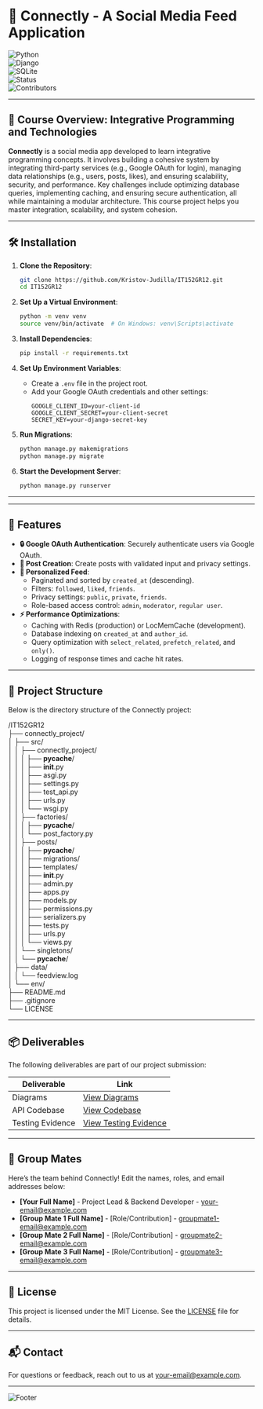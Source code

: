 # 🚀 Connectly - A Social Media Feed Application

![Python](https://img.shields.io/badge/PYTHON-3.9+-323330?style=flat&logo=python&labelColor=323330&color=FFD43B)  
![Django](https://img.shields.io/badge/DJANGO-4.2+-323330?style=flat&logo=django&labelColor=323330&color=092E20)  
![SQLite](https://img.shields.io/badge/SQLITE-DATABASE-323330?style=flat&logo=sqlite&labelColor=323330&color=003B57)  
![Status](https://img.shields.io/badge/STATUS-COMPLETED-323330?style=flat&labelColor=323330&color=2ECC71)  
![Contributors](https://img.shields.io/badge/CONTRIBUTORS-5-323330?style=flat&labelColor=323330&color=F39C12)

---

## 📖 Course Overview: Integrative Programming and Technologies

**Connectly** is a social media app developed to learn integrative programming concepts. It involves building a cohesive system by integrating third-party services (e.g., Google OAuth for login), managing data relationships (e.g., users, posts, likes), and ensuring scalability, security, and performance. Key challenges include optimizing database queries, implementing caching, and ensuring secure authentication, all while maintaining a modular architecture. This course project helps you master integration, scalability, and system cohesion.

---

## 🛠️ Installation

1. **Clone the Repository**:
   ```bash
   git clone https://github.com/Kristov-Judilla/IT152GR12.git
   cd IT152GR12
   ```

2. **Set Up a Virtual Environment**:
   ```bash
   python -m venv venv
   source venv/bin/activate  # On Windows: venv\Scripts\activate
   ```

3. **Install Dependencies**:
   ```bash
   pip install -r requirements.txt
   ```

4. **Set Up Environment Variables**:
   - Create a `.env` file in the project root.
   - Add your Google OAuth credentials and other settings:
     ```env
     GOOGLE_CLIENT_ID=your-client-id
     GOOGLE_CLIENT_SECRET=your-client-secret
     SECRET_KEY=your-django-secret-key
     ```

5. **Run Migrations**:
   ```bash
   python manage.py makemigrations
   python manage.py migrate
   ```

6. **Start the Development Server**:
   ```bash
   python manage.py runserver
   ```

---

---

## 🌟 Features

- **🔒 Google OAuth Authentication**: Securely authenticate users via Google OAuth.
- **📝 Post Creation**: Create posts with validated input and privacy settings.
- **📜 Personalized Feed**:
  - Paginated and sorted by `created_at` (descending).
  - Filters: `followed`, `liked`, `friends`.
  - Privacy settings: `public`, `private`, `friends`.
  - Role-based access control: `admin`, `moderator`, `regular user`.
- **⚡ Performance Optimizations**:
  - Caching with Redis (production) or LocMemCache (development).
  - Database indexing on `created_at` and `author_id`.
  - Query optimization with `select_related`, `prefetch_related`, and `only()`.
  - Logging of response times and cache hit rates.

---

## 📂 Project Structure

Below is the directory structure of the Connectly project:

/IT152GR12  
├── connectly_project/  
│   ├── src/  
│   │   ├── connectly_project/  
│   │   │   ├── __pycache__/  
│   │   │   ├── __init__.py  
│   │   │   ├── asgi.py  
│   │   │   ├── settings.py  
│   │   │   ├── test_api.py  
│   │   │   ├── urls.py  
│   │   │   └── wsgi.py  
│   │   ├── factories/  
│   │   │   ├── __pycache__/  
│   │   │   └── post_factory.py  
│   │   ├── posts/  
│   │   │   ├── __pycache__/  
│   │   │   ├── migrations/  
│   │   │   ├── templates/  
│   │   │   ├── __init__.py  
│   │   │   ├── admin.py  
│   │   │   ├── apps.py  
│   │   │   ├── models.py  
│   │   │   ├── permissions.py  
│   │   │   ├── serializers.py  
│   │   │   ├── tests.py  
│   │   │   ├── urls.py  
│   │   │   └── views.py  
│   │   └── singletons/  
│   │       └── __pycache__/  
│   ├── data/  
│   │   └── feedview.log  
│   └── env/  
├── README.md  
├── .gitignore  
└── LICENSE  

---

## 📦 Deliverables

The following deliverables are part of our project submission:

<div align="center">

| Deliverable         | Link                                                                                   |
|---------------------|----------------------------------------------------------------------------------------|
| Diagrams            | [View Diagrams](https://drive.google.com/file/d/1ou3W_1oy3tug2yCmEkv_6WByFDyMcQ9u/view?usp=sharing) |
| API Codebase        | [View Codebase](https://github.com/Kristov-Judilla/IT152GR12/)                        |
| Testing Evidence    | [View Testing Evidence](https://drive.google.com/drive/folders/1N_B7AJz7VQ6k56fTKS2VJYDUVu4CmKCj?usp=sharing) |

</div>

---

## 👥 Group Mates

Here’s the team behind Connectly! Edit the names, roles, and email addresses below:

- **[Your Full Name]** - Project Lead & Backend Developer - [your-email@example.com](mailto:your-email@example.com)
- **[Group Mate 1 Full Name]** - [Role/Contribution] - [groupmate1-email@example.com](mailto:groupmate1-email@example.com)
- **[Group Mate 2 Full Name]** - [Role/Contribution] - [groupmate2-email@example.com](mailto:groupmate2-email@example.com)
- **[Group Mate 3 Full Name]** - [Role/Contribution] - [groupmate3-email@example.com](mailto:groupmate3-email@example.com)

---

## 📄 License

This project is licensed under the MIT License. See the [LICENSE](LICENSE) file for details.

---

## 📬 Contact

For questions or feedback, reach out to us at [your-email@example.com](mailto:your-email@example.com).

---

![Footer](https://img.shields.io/badge/Made%20with-❤️%20by%20Connectly%20Team-blue?style=for-the-badge)
